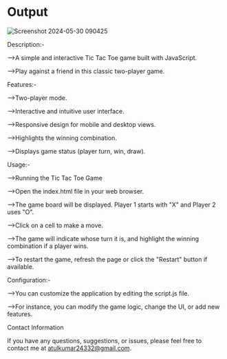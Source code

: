 # Output
![Screenshot 2024-05-30 090425](https://github.com/atulkumar-20/tic-tac-toe/assets/170754927/99a263e6-3c1c-4a47-a912-bb7a9ea486be)


Description:-

-->A simple and interactive Tic Tac Toe game built with JavaScript. 

-->Play against a friend in this classic two-player game.

Features:-

-->Two-player mode.

-->Interactive and intuitive user interface.

-->Responsive design for mobile and desktop views.

-->Highlights the winning combination.

-->Displays game status (player turn, win, draw).


Usage:-

-->Running the Tic Tac Toe Game

-->Open the index.html file in your web browser.

-->The game board will be displayed. Player 1 starts with "X" and Player 2 uses "O".

-->Click on a cell to make a move.

-->The game will indicate whose turn it is, and highlight the winning combination if a player wins.

-->To restart the game, refresh the page or click the "Restart" button if available.

Configuration:-

-->You can customize the application by editing the script.js file.

-->For instance, you can modify the game logic, change the UI, or add new features.

Contact Information

If you have any questions, suggestions, or issues, please feel free to contact me at atulkumar24332@gmail.com.







